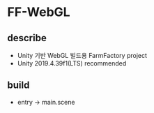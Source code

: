 # FF-WebGL

## describe

- Unity 기반 WebGL 빌드용 FarmFactory project  
- Unity 2019.4.39f1(LTS) recommended

## build

- entry -> main.scene
